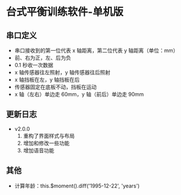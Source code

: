<!--
 * @Author      : Mr.bin
 * @Date        : 2022-04-22 09:49:27
 * @LastEditTime: 2025-01-03 15:27:45
 * @Description : energy-n14-e13-standalone-table-balance-instrument
-->

# 台式平衡训练软件-单机版

## 串口定义

- 串口接收到的第一位代表 x 轴距离，第二位代表 y 轴距离（单位：mm）
- 前、右为正，左、后为负
- 0.1 秒收一次数据
- x 轴传感器往左照射，y 轴传感器往后照射
- x 轴挡板在左，y 轴挡板在后
- 传感器固定在底板不动，挡板在运动
- x 轴（左右）单边走 60mm，y 轴（前后）单边走 90mm

## 更新日志

- v2.0.0
  1. 重构了界面样式与布局
  2. 增加和修改一些功能
  3. 增加语音功能

## 其他

- 计算年龄：this.$moment().diff('1995-12-22', 'years')
